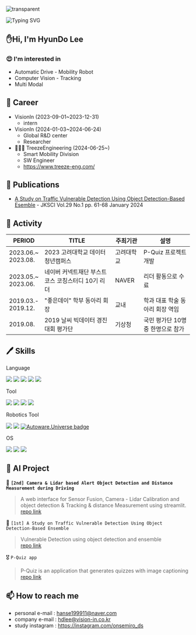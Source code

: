 ![transparent](https://capsule-render.vercel.app/api?type=transparent&fontColor=2c2ff5&text=hyundo's%20AI%20Story&height=150&fontSize=60&desc=AutoDrive%20SLAM%20computervision&descAlignY=75&descAlign=60)

![Typing SVG](https://readme-typing-svg.demolab.com/?lines=Auto+drive+|+computer+vision;Mobility+Robot+|+Tracking)

## ✋Hi, I'm HyunDo Lee
### 😍 I'm interested in
  - Automatic Drive - Mobility Robot
  - Computer Vision - Tracking
  - Multi Modal

## 💼 Career
- VisionIn (2023-09-01~2023-12-31)
  - intern 
- VisionIn (2024-01-03~2024-06-24)
  - Global R&D center
  - Researcher
- 🧑🏻‍💻 TreezeEngineering (2024-06-25~)
  - Smart Mobility Division
  - SW Engineer
  - https://www.treeze-eng.com/

## 📝 Publications
- [A Study on Traffic Vulnerable Detection Using Object Detection-Based Esemble](http://www.ibookkorea.net/Viewer/KSCI_29_01) - JKSCI Vol.29 No.1 pp. 61-68 January 2024

## 🏅 Activity
|PERIOD|TITLE|주최기관|설명|
|---|---|---|---|
|2023.06.~<br>2023.08.|2023 고려대학교 데이터청년캠퍼스|고려대학교|P-Quiz 프로젝트 개발|
|2023.05.~<br>2023.06.|네이버 커넥트재단 부스트코스 코칭스터디 10기 리더|NAVER|리더 활동으로 수료|
|2019.03.-<br>2019.12.|"좋은데이" 학부 동아리 회장|교내|학과 대표 학술 동아리 회장 역임|
|2019.08.|2019 날씨 빅데이터 경진대회 평가단|기상청|국민 평가단 10명중 한명으로 참가|

## 🖊️ Skills

Language

<img src="https://img.shields.io/badge/-C++-000000?style=C++&logo=c%2B%2B&logoColor=white"> <img src="https://img.shields.io/badge/Python-3776AB?style=flat&logo=Python&logoColor=white"/> <img src="https://img.shields.io/badge/Dart-0175C2?style=flat&logo=dart&logoColor=white"/> <img src="https://img.shields.io/badge/R-276DC3?style=flat&logo=R&logoColor=white"/> <img src="https://img.shields.io/badge/flutter-02569B?style=flat&logo=flutter&logoColor=white"> 

Tool

<img src="https://img.shields.io/badge/Docker-2496ED?style=flat&logo=Docker&logoColor=white"/>  <img src="https://img.shields.io/badge/Jupyter-F37626?style=flat&logo=Jupyter&logoColor=white"/> <img src="https://img.shields.io/badge/Visual Studio Code-007ACC?style=flat&logo=Visual Studio Code&logoColor=white"/> <img src="https://img.shields.io/badge/Visual Studio-5C2D91?style=flat&logo=Visual Studio&logoColor=white"/>

Robotics Tool

<img src="https://img.shields.io/badge/ros-noetic?style=flat&logo=ros&logoColor=black"/> <img src="https://img.shields.io/badge/ros2-foxy?style=flat&logo=ros&logoColor=black"/> [![Autoware.Universe badge](https://img.shields.io/badge/Autoware-Universe-blue.svg)](https://www.autoware.Universe)

OS

<img src="https://img.shields.io/badge/mac%20os-000000?style=flat&logo=apple&logoColor=white"/> <img src="https://img.shields.io/badge/linux-FCC624?style=flat&logo=linux&logoColor=black"> <img src="https://img.shields.io/badge/Windows-0078D4?style=flat&logo=Windows&logoColor=black"> 

## 📒 AI Project
🥈 **`[2nd] Camera & Lidar based Alert Object Detection and Distance Measurement during Driving`**
> A web interface for Sensor Fusion, Camera - Lidar Calibration and object detection & Tracking & distance Measurement using streamlit.\
> [repo link](https://github.com/onsemiro11/-Camera-and-Lidar-based-Alert-Object-Detection-and-Distance-Measurement-during-Driving)

🥇 `[1st] A Study on Traffic Vulnerable Detection Using Object Detection-Based Ensemble`
> Vulnerable Detection using object detection and ensemble\
> [repo link](https://github.com/onsemiro11/A-Study-on-Traffic-Vulnerable-Detection-Using-Object-Detection-Based-Ensemble/tree/main)

🎖️ `P-Quiz app`
> P-Quiz is an application that generates quizzes with image captioning\
> [repo link](https://github.com/onsemiro11/P-Quiz_APP_image_captioning)

## 📫 How to reach me
- personal e-mail : hanse199911@naver.com
- company e-mail : hdlee@vision-in.co.kr
- study instagram : https://instagram.com/onsemiro_ds
